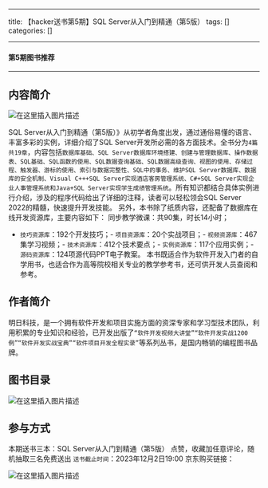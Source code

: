 
--- 
title:  【hacker送书第5期】SQL Server从入门到精通（第5版） 
tags: []
categories: [] 

---


#### 第5期图书推荐
- - - - 


## 内容简介

<img src="https://img-blog.csdnimg.cn/direct/463055c5874043c085c1c897f4aa8a98.jpeg" alt="在这里插入图片描述">

SQL Server从入门到精通（第5版）》从初学者角度出发，通过通俗易懂的语言、丰富多彩的实例，详细介绍了SQL Server开发所必需的各方面技术。全书分为`4篇共19章`，内容包括`数据库基础、SQL Server数据库环境搭建、创建与管理数据库、操作数据表、SQL基础、SQL函数的使用、SQL数据查询基础、SQL数据高级查询、视图的使用、存储过程、触发器、游标的使用、索引与数据完整性、SQL中的事务、维护SQL Server数据库、数据库的安全机制、Visual C+++SQL Server实现酒店客房管理系统、C#+SQL Server实现企业人事管理系统和Java+SQL Server实现学生成绩管理系统`。所有知识都结合具体实例进行介绍，涉及的程序代码给出了详细的注释，读者可以轻松领会SQL Server 2022的精髓，快速提升开发技能。 另外，本书除了纸质内容，还配备了数据库在线开发资源库，主要内容如下： 同步教学微课：共90集，时长14小时；
- `技巧资源库`：192个开发技巧；- `项目资源库`：20个实战项目；- `视频资源库`：467集学习视频；- `技术资源库`：412个技术要点；- `实例资源库`：117个应用实例；- `源码资源库`：124项源代码PPT电子教案。
本书既适合作为软件开发入门者的自学用书，也适合作为高等院校相关专业的教学参考书，还可供开发人员查阅和参考。

## 作者简介

明日科技，是一个拥有软件开发和项目实施方面的资深专家和学习型技术团队，利用积累的专业知识和经验，已开发出版了`“软件开发视频大讲堂”“软件开发实战1200例”“软件开发实战宝典”“软件项目开发全程实录”`等系列丛书，是国内畅销的编程图书品牌。

## 图书目录

<img src="https://img-blog.csdnimg.cn/direct/d81850d1fc6744219bff91be7069994a.jpeg#pic_center" alt="在这里插入图片描述">

## 参与方式

>  
 本期送书三本：SQL Server从入门到精通（第5版） 点赞，收藏加任意评论，随机抽取三名免费送出 `送书截止时间`：2023年12月2日19:00 京东购买链接： 


<img src="https://img-blog.csdnimg.cn/direct/306ca7c2d26a4649a8c795ff363b2346.jpeg" alt="在这里插入图片描述">
